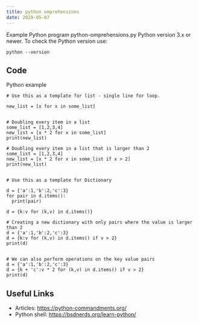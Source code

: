 ```yaml
---
title: python omprehensions
date: 2020-05-07
---
```

Example Python program python-omprehensions.py
Python version 3.x or newer.
To check the Python version use:

    python --version


## Code

Python example

    # Use this as a template for list - single line for loop.
    
    new_list = [x for x in some_list]
    
    
    # Doubling every item in a list
    some_list = [1,2,3,4]
    new_list = [x * 2 for x in some_list]
    print(new_list)
    
    # Doubling every item in a list that is larger than 2
    some_list = [1,2,3,4]
    new_list = [x * 2 for x in some_list if x > 2]
    print(new_list)
    
    
    # Use this as a template for Dictionary
    
    d = {'a':1,'b':2,'c':3}
    for pair in d.items():
      print(pair)
    
    d = {k:v for (k,v) in d.items()}
    
    # Creating a new dictionary with only pairs where the value is larger than 2
    d = {'a':1,'b':2,'c':3}
    d = {k:v for (k,v) in d.items() if v > 2}
    print(d)
    
    
    # We can also perform operations on the key value pairs
    d = {'a':1,'b':2,'c':3}
    d = {k + 'c':v * 2 for (k,v) in d.items() if v > 2}
    print(d)
    
    
    
    
    

## Useful Links

- Articles: https://python-commandments.org/
- Python shell: https://bsdnerds.org/learn-python/
